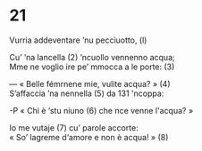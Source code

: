 # 21  
  
Vurria addeventare ’nu peccìuotto, (l)  
  
Cu’ ’na lancella (2) ’ncuollo vennenno acqua;  
Mme ne voglio ire pe’ mmocca a le porte: (3)  
  
— « Belle fémrnene mie, vulite acqua? » (4)  
S’affaccia ’na nennella (5) da 131 'ncoppa:  
  
-P « Chi è ‘stu niuno (6) che nce venne l'acqua? »  
  
Io me vutaje (7) cu’ parole accorte:  
« So’ lagreme d‘amore e non è acqua! » (8)  
  
  
